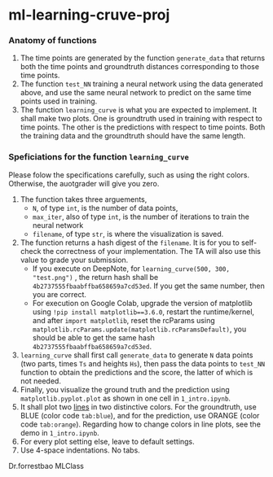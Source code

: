 # ml-learning-cruve-proj


### Anatomy of functions
1. The time points are generated by the function `generate_data` that returns both the time points and groundtruth distances corresponding to those time points. 
2. The function `test_NN` training a neural network using the data generated above, and use the same neural network to predict on the same time points used in training. 
3. The function `learning_curve` is what you are expected to implement. It shall make two plots. One is groundtruth used in training with respect to time points. The other is the predictions with respect to time points. Both the training data and the groundtruth should have the same length. 

### Speficiations for the function `learning_curve` 

Please folow the specifications carefully, such as using the right colors. Otherwise, the auotgrader will give you zero. 

1. The function takes three arguements, 
   * `N`, of type `int`, is the number of data points, 
   * `max_iter`, also of type `int`, is the number of iterations to train the neural network
   * `filename`, of type `str`, is where the visualization is saved. 
2. The function returns a hash digest of the `filename`. It is for you to self-check the correctness of your implementation. The TA will also use this value to grade your submission. 
   * If you execute on DeepNote, for `learning_curve(500, 300, "test.png")` , the return hash shall be `4b2737555fbaabffba658659a7cd53ed`. If you get the same number, then you are correct. 
   * For execution on Google Colab, upgrade the version of matplotlib using `!pip install matplotlib==3.6.0`, restart the runtime/kernel, and after `import matplotlib`, reset the rcParams using `matplotlib.rcParams.update(matplotlib.rcParamsDefault)`, you should be able to get the same hash `4b2737555fbaabffba658659a7cd53ed`.
3. `learning_curve` shall first call `generate_data` to generate `N` data points (two parts, times `Ts` and heights `Hs`), then pass the data points to `test_NN` function to obtain the predictions and the score, the latter of which is not needed. 
4. Finally, you visualize the ground truth and the prediction using `matplotlib.pyplot.plot` as shown in one cell in `1_intro.ipynb`. 
5. It shall plot two [lines](https://en.wikipedia.org/wiki/Line_chart) in two distinctive colors. For the groundtruth, use BLUE (color code `tab:blue`), and for the prediction, use ORANGE (color code `tab:orange`). Regarding how to change colors in line plots, see the demo in `1_intro.ipynb`. 
6. For every plot setting else, leave to default settings. 
7. Use 4-space indentations. No tabs.


Dr.forrestbao MLClass
